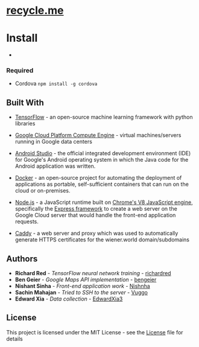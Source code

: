 # [recycle.me](https://www.recycle.me)

# Install
- 

### Required
- Cordova `npm install -g cordova`

## Built With
* [TensorFlow](https://www.tensorflow.org/) - an open-source machine learning framework with python libraries

* [Google Cloud Platform Compute Engine](https://cloud.google.com/) - virtual machines/servers running in Google data centers

* [Android Studio](https://developer.android.com/studio/index.html) - the official integrated development environment (IDE) for Google's Android operating system in which the Java code for the Android application was written.

* [Docker](https://www.docker.com/) - an open-source project for automating the deployment of applications as portable, self-sufficient containers that can run on the cloud or on-premises.

* [Node.js](https://nodejs.org/en/) - a JavaScript runtime built on [Chrome's V8 JavaScript engine](https://developers.google.com/v8/), specifically the [Express framework](https://expressjs.com/) to create a web server on the Google Cloud server that would handle the front-end application requests.

* [Caddy](https://caddyserver.com/) - a web server and proxy which was used to automatically generate HTTPS certificates for the wiener.world domain/subdomains

## Authors
* **Richard Red** - *TensorFlow neural network training* - [richardred](https://github.com/richardred)
* **Ben Geier** - *Google Maps API implementation* - [bengeier](https://github.com/bengeier)
* **Nishant Sinha** - *Front-end application work* - [Nishnha](https://github.com/Nishnha)
* **Sachin Mahajan** - *Tried to SSH to the server* - [Vuggo](https://github.com/Vuggo)
* **Edward Xia** - *Data collection* - [EdwardXia3](https://github.com/EdwardXia3)

## License
This project is licensed under the MIT License - see the [License](LICENSE) file for details
